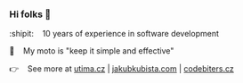 ### Hi folks 👋

:shipit: &nbsp;&nbsp;&nbsp;10 years of experience in software development

🌈 &nbsp;&nbsp;&nbsp;My moto is "keep it simple and effective" 

👉 &nbsp;&nbsp;&nbsp;See more at <a href="https://utima.cz" target="_blank">utima.cz</a> | <a href="https://jakubkubista.com" target="_blank">jakubkubista.com</a> | <a href="https://codebiters.cz" target="_blank">codebiters.cz</a>

<!--
**JakubKubista/jakubkubista** is a ✨ _special_ ✨ repository because its `README.md` (this file) appears on your GitHub profile.

Here are some ideas to get you started:

- 🔭 I’m currently working on ...
- 🌱 I’m currently learning ...
- 👯 I’m looking to collaborate on ...
- 🤔 I’m looking for help with ...
- 💬 Ask me about ...
- 📫 How to reach me: ...
- 😄 Pronouns: ...
- ⚡ Fun fact: ...

Emoji list:
https://gist.github.com/rxaviers/7360908
-->
